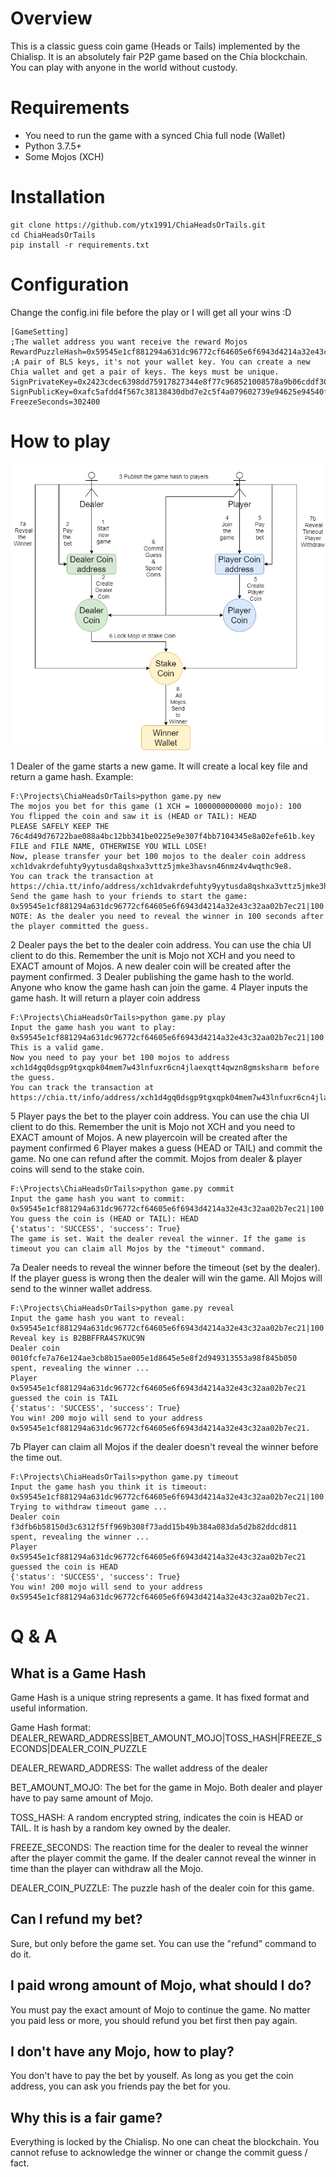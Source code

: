 # Overview
This is a classic guess coin game (Heads or Tails) implemented by the Chialisp. It is an absolutely fair P2P game based on the Chia blockchain. You can play with anyone in the world without custody.

# Requirements
 - You need to run the game with a synced Chia full node (Wallet)
 - Python 3.7.5+
 - Some Mojos (XCH)

# Installation

    git clone https://github.com/ytx1991/ChiaHeadsOrTails.git
    cd ChiaHeadsOrTails
    pip install -r requirements.txt
# Configuration
Change the config.ini file before the play or I will get all your wins :D

    [GameSetting]
    ;The wallet address you want receive the reward Mojos
    RewardPuzzleHash=0x59545e1cf881294a631dc96772cf64605e6f6943d4214a32e43c32aa02b7ec21
    ;A pair of BLS keys, it's not your wallet key. You can create a new Chia wallet and get a pair of keys. The keys must be unique.
    SignPrivateKey=0x2423cdec6398dd75917827344e8f77c968521008578a9b06cddf309e119ee4d1
    SignPublicKey=0xafc5afdd4f567c38138430dbd7e2c5f4a079602739e94625e94540f23bf0f91cb003388ece0044f437515dc7fae3f2d1
    FreezeSeconds=302400

# How to play
![Overview](HoT.png)

1 Dealer of the game starts a new game. It will create a local key file and return a game hash.
Example:

    F:\Projects\ChiaHeadsOrTails>python game.py new
    The mojos you bet for this game (1 XCH = 1000000000000 mojo): 100
    You flipped the coin and saw it is (HEAD or TAIL): HEAD
    PLEASE SAFELY KEEP THE 76c4d49d76722bae088a4bc12bb341be0225e9e307f4bb7104345e8a02efe61b.key FILE and FILE NAME, OTHERWISE YOU WILL LOSE!
    Now, please transfer your bet 100 mojos to the dealer coin address xch1dvakrdefuhty9yytusda8qshxa3vttz5jmke3havsn46nmz4v4wqthc9e8.
    You can track the transaction at https://chia.tt/info/address/xch1dvakrdefuhty9yytusda8qshxa3vttz5jmke3havsn46nmz4v4wqthc9e8
    Send the game hash to your friends to start the game:
    0x59545e1cf881294a631dc96772cf64605e6f6943d4214a32e43c32aa02b7ec21|100|0x76c4d49d76722bae088a4bc12bb341be0225e9e307f4bb7104345e8a02efe61b|100|0x6b3b61b729e5d642908be41bd382173762c5ac5496ed98dfac84eba9ec55655c
    NOTE: As the dealer you need to reveal the winner in 100 seconds after the player committed the guess.

 2 Dealer pays the bet to the dealer coin address. You can use the chia UI client to do this. Remember the unit is Mojo not XCH and you need to EXACT amount of Mojos. A new dealer coin will be created after the payment confirmed.
 3 Dealer publishing the game hash to the world. Anyone who know the game hash can join the game.
 4 Player inputs the game hash. It will return a player coin address

    F:\Projects\ChiaHeadsOrTails>python game.py play
    Input the game hash you want to play: 0x59545e1cf881294a631dc96772cf64605e6f6943d4214a32e43c32aa02b7ec21|100|0x76c4d49d76722bae088a4bc12bb341be0225e9e307f4bb7104345e8a02efe61b|100|0x6b3b61b729e5d642908be41bd382173762c5ac5496ed98dfac84eba9ec55655c
    This is a valid game.
    Now you need to pay your bet 100 mojos to address xch1d4gq0dsgp9tgxqpk04mem7w43lnfuxr6cn4jlaexqtt4qwzn8gmsksharm before the guess.
    You can track the transaction at https://chia.tt/info/address/xch1d4gq0dsgp9tgxqpk04mem7w43lnfuxr6cn4jlaexqtt4qwzn8gmsksharm

5 Player pays the bet to the player coin address. You can use the chia UI client to do this. Remember the unit is Mojo not XCH and you need to EXACT amount of Mojos. A new playercoin will be created after the payment confirmed
6 Player makes a guess (HEAD or TAIL) and commit the game. No one can refund after the commit. Mojos from dealer & player coins will send to the stake coin.

    F:\Projects\ChiaHeadsOrTails>python game.py commit
    Input the game hash you want to commit: 0x59545e1cf881294a631dc96772cf64605e6f6943d4214a32e43c32aa02b7ec21|100|0x76c4d49d76722bae088a4bc12bb341be0225e9e307f4bb7104345e8a02efe61b|100|0x6b3b61b729e5d642908be41bd382173762c5ac5496ed98dfac84eba9ec55655c
    You guess the coin is (HEAD or TAIL): HEAD
    {'status': 'SUCCESS', 'success': True}
    The game is set. Wait the dealer reveal the winner. If the game is timeout you can claim all Mojos by the "timeout" command.

7a Dealer needs to reveal the winner before the timeout (set by the dealer). If the player guess is wrong then the dealer will win the game. All Mojos will send to the winner wallet address.

    F:\Projects\ChiaHeadsOrTails>python game.py reveal
    Input the game hash you want to reveal: 0x59545e1cf881294a631dc96772cf64605e6f6943d4214a32e43c32aa02b7ec21|100|0x54910a2489aec3f015e4473129bdd47c052bced441a681ee05e4de225bd16752|302400|0xc8e4cf0346d30e1344bb05f32bc5eff28ca4ec6ad63a66aabce564b64a20f4eb
    Reveal key is B2BBFFRA4S7KUC9N
    Dealer coin 0010fcfe7a76e124ae3cb8b15ae005e1d8645e5e8f2d949313553a98f845b050 spent, revealing the winner ...
    Player 0x59545e1cf881294a631dc96772cf64605e6f6943d4214a32e43c32aa02b7ec21 guessed the coin is TAIL
    {'status': 'SUCCESS', 'success': True}
    You win! 200 mojo will send to your address 0x59545e1cf881294a631dc96772cf64605e6f6943d4214a32e43c32aa02b7ec21.

7b Player can claim all Mojos if the dealer doesn't reveal the winner before the time out.

    F:\Projects\ChiaHeadsOrTails>python game.py timeout
    Input the game hash you think it is timeout: 0x59545e1cf881294a631dc96772cf64605e6f6943d4214a32e43c32aa02b7ec21|100|0x76c4d49d76722bae088a4bc12bb341be0225e9e307f4bb7104345e8a02efe61b|100|0x6b3b61b729e5d642908be41bd382173762c5ac5496ed98dfac84eba9ec55655c
    Trying to withdraw timeout game ...
    Dealer coin f3dfb6b58150d3c6312f5ff969b308f73add15b49b384a083da5d2b82ddcd811 spent, revealing the winner ...
    Player 0x59545e1cf881294a631dc96772cf64605e6f6943d4214a32e43c32aa02b7ec21 guessed the coin is HEAD
    {'status': 'SUCCESS', 'success': True}
    You win! 200 mojo will send to your address 0x59545e1cf881294a631dc96772cf64605e6f6943d4214a32e43c32aa02b7ec21.

# Q & A

## What is a Game Hash
Game Hash is a unique string represents a game. It has fixed format and useful information.

Game Hash format: DEALER_REWARD_ADDRESS|BET_AMOUNT_MOJO|TOSS_HASH|FREEZE_SECONDS|DEALER_COIN_PUZZLE

DEALER_REWARD_ADDRESS: The wallet address of the dealer

BET_AMOUNT_MOJO: The bet for the game in Mojo. Both dealer and player have to pay same amount of Mojo.

TOSS_HASH: A random encrypted string, indicates the coin is HEAD or TAIL. It is hash by a random key owned by the dealer.

FREEZE_SECONDS: The reaction time for the dealer to reveal the winner after the player commit the game. If the dealer cannot reveal the winner in time than the player can withdraw all the Mojo.

DEALER_COIN_PUZZLE: The puzzle hash of the dealer coin for this game.

## Can I refund my bet?
Sure, but only before the game set. You can use the "refund" command to do it.

## I paid wrong amount of Mojo, what should I do?
You must pay the exact amount of Mojo to continue the game. No matter you paid less or more, you should refund you bet first then pay again.

## I don't have any Mojo, how to play?
You don't have to pay the bet by youself. As long as you get the coin address, you can ask you friends pay the bet for you.

## Why this is a fair game?
Everything is locked by the Chialisp. No one can cheat the blockchain. You  cannot refuse to acknowledge the winner or change the commit guess / fact.
